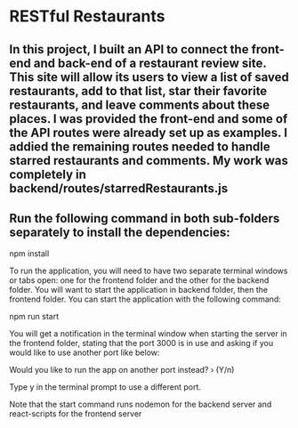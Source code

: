 # RESTful Restaurants

## In this project, I built an API to connect the front-end and back-end of a restaurant review site. This site will allow its users to view a list of saved restaurants, add to that list, star their favorite restaurants, and leave comments about these places. I was provided the front-end and some of the API routes were already set up as examples. I addied the remaining routes needed to handle starred restaurants and comments. My work was completely in backend/routes/starredRestaurants.js

## Run the following command in both sub-folders separately to install the dependencies:
npm install

To run the application, you will need to have two separate terminal windows or tabs open: one for the frontend folder and the other for the backend folder. You will want to start the application in backend folder, then the frontend folder. You can start the application with the following command:

npm run start

You will get a notification in the terminal window when starting the server in the frontend folder, stating that the port 3000 is in use and asking if you would like to use another port like below:

Would you like to run the app on another port instead? › (Y/n)

Type y in the terminal prompt to use a different port.

Note that the start command runs nodemon for the backend server and react-scripts for the frontend server
